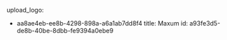 upload_logo:
  - aa8ae4eb-ee8b-4298-898a-a6a1ab7dd8f4
title: Maxum
id: a93fe3d5-de8b-40be-8dbb-fe9394a0ebe9
